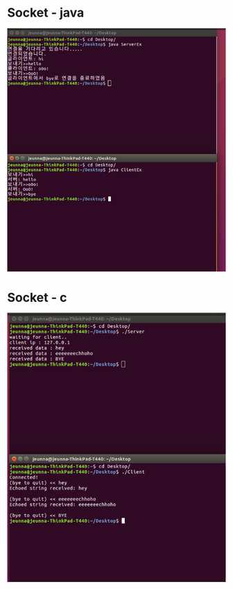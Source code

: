 <h1 id="server">Socket - java</h1>

![Socket_java](./image/Socket_java.png)

<h1 id="client">Socket - c</h1>

![Socket_c](./image/Socket_c.png)